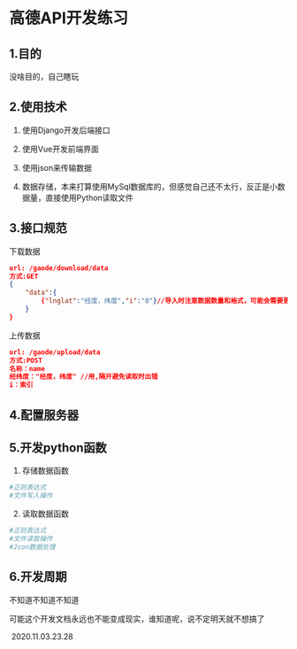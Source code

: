 # 高德API开发练习

## 1.目的

没啥目的，自己瞎玩

## 2.使用技术

1. 使用Django开发后端接口

2. 使用Vue开发前端界面
3. 使用json来传输数据
4. 数据存储，本来打算使用MySql数据库的，但感觉自己还不太行，反正是小数据量，直接使用Python读取文件

## 3.接口规范

下载数据

```json
url: /gaode/download/data
方式:GET
{
    "data":{
        {"lnglat":"经度，纬度","i":"0"}//导入时注意数据数量和格式，可能会需要更改
    }
}
```

上传数据

```json
url: /gaode/upload/data
方式:POST
名称：name
经纬度："经度，纬度" //用,隔开避免读取时出错
i：索引
```

## 4.配置服务器

## 5.开发python函数

1. 存储数据函数

```python
#正则表达式
#文件写入操作
```



2. 读取数据函数

```python
#正则表达式
#文件读取操作
#Json数据处理
```

## 6.开发周期

不知道不知道不知道

可能这个开发文档永远也不能变成现实，谁知道呢，说不定明天就不想搞了

​                                                                                                                                              2020.11.03.23.28                                                                                                                                                                                                      

​                                                                                                                                                                                          


